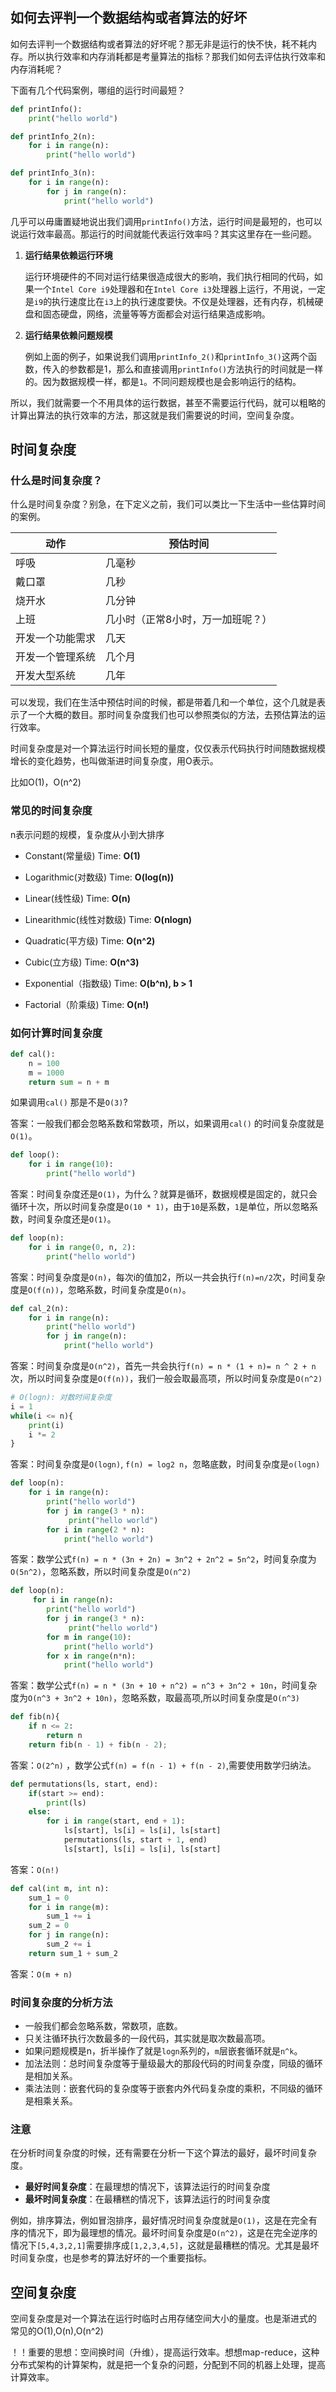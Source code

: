 ## 如何去评判一个数据结构或者算法的好坏

如何去评判一个数据结构或者算法的好坏呢？那无非是运行的快不快，耗不耗内存。所以执行效率和内存消耗都是考量算法的指标？那我们如何去评估执行效率和内存消耗呢？

下面有几个代码案例，哪组的运行时间最短？

```python
def printInfo():
	print("hello world")

def printInfo_2(n):
    for i in range(n):
    	print("hello world")

def printInfo_3(n):
    for i in range(n):
        for j in range(n):
            print("hello world")
```

几乎可以毋庸置疑地说出我们调用`printInfo()`方法，运行时间是最短的，也可以说运行效率最高。那运行的时间就能代表运行效率吗？其实这里存在一些问题。

1. **运行结果依赖运行环境**

   运行环境硬件的不同对运行结果很造成很大的影响，我们执行相同的代码，如果一个`Intel Core i9`处理器和在`Intel Core i3`处理器上运行，不用说，一定是`i9`的执行速度比在`i3`上的执行速度要快。不仅是处理器，还有内存，机械硬盘和固态硬盘，网络，流量等等方面都会对运行结果造成影响。

2. **运行结果依赖问题规模**

   例如上面的例子，如果说我们调用`printInfo_2()`和`printInfo_3()`这两个函数，传入的参数都是1，那么和直接调用`printInfo()`方法执行的时间就是一样的。因为数据规模一样，都是`1`。不同问题规模也是会影响运行的结构。

所以，我们就需要一个不用具体的运行数据，甚至不需要运行代码，就可以粗略的计算出算法的执行效率的方法，那这就是我们需要说的时间，空间复杂度。

## 时间复杂度

### 什么是时间复杂度？

什么是时间复杂度？别急，在下定义之前，我们可以类比一下生活中一些估算时间的案例。

| 动作             | 预估时间                          |
| ---------------- | --------------------------------- |
| 呼吸             | 几毫秒                            |
| 戴口罩           | 几秒                              |
| 烧开水           | 几分钟                            |
| 上班             | 几小时（正常8小时，万一加班呢？） |
| 开发一个功能需求 | 几天                              |
| 开发一个管理系统 | 几个月                            |
| 开发大型系统     | 几年                              |

可以发现，我们在生活中预估时间的时候，都是带着几和一个单位，这个几就是表示了一个大概的数目。那时间复杂度我们也可以参照类似的方法，去预估算法的运行效率。

时间复杂度是对一个算法运行时间长短的量度，仅仅表示代码执行时间随数据规模增长的变化趋势，也叫做渐进时间复杂度，用O表示。

比如O(1)，O(n^2)

### **常见的时间复杂度**

n表示问题的规模，复杂度从小到大排序

* Constant(常量级) Time: **O(1)**

* Logarithmic(对数级) Time: **O(log(n))**

* Linear(线性级) Time: **O(n)**

* Linearithmic(线性对数级) Time: **O(nlogn)**

* Quadratic(平方级) Time: **O(n^2)**

* Cubic(立方级) Time: **O(n^3)**

* Exponential（指数级) Time: **O(b^n), b > 1**

* Factorial（阶乘级) Time: **O(n!)**

### 如何计算时间复杂度

```python
def cal():
	n = 100
	m = 1000
	return sum = n + m
```

如果调用`cal()` 那是不是`O(3)`?

答案：一般我们都会忽略系数和常数项，所以，如果调用`cal()` 的时间复杂度就是`O(1)`。

```PYTHON
def loop():
    for i in range(10):
        print("hello world")
```

答案：时间复杂度还是`O(1)`，为什么？就算是循环，数据规模是固定的，就只会循环十次，所以时间复杂度是`O(10 * 1)`，由于`10`是系数，`1`是单位，所以忽略系数，时间复杂度还是`O(1)`。

```python
def loop(n):
    for i in range(0, n, 2):
        print("hello world")
```

答案：时间复杂度是`O(n)`，每次i的值加2，所以一共会执行`f(n)=n/2`次，时间复杂度是`O(f(n))`，忽略系数，时间复杂度是`O(n)`。

```python
def cal_2(n):
    for i in range(n):
        print("hello world")
        for j in range(n):
            print("hello world")
```

答案：时间复杂度是`O(n^2)`，首先一共会执行`f(n) = n * (1 + n)= n ^ 2 + n`次，所以时间复杂度是`O(f(n))`，我们一般会取最高项，所以时间复杂度是`O(n^2)`

```python
# O(logn): 对数时间复杂度
i = 1
while(i <= n){
    print(i)
    i *= 2
}
```

答案：时间复杂度是`O(logn)`, `f(n) = log2 n`，忽略底数，时间复杂度是`o(logn)`

```python
def loop(n):
    for i in range(n):
        print("hello world")
    	for j in range(3 * n):
             print("hello world")
        for i in range(2 * n):
            print("hello world")
```

答案：数学公式`f(n) = n * (3n + 2n) = 3n^2 + 2n^2 = 5n^2`，时间复杂度为`O(5n^2)`，忽略系数，所以时间复杂度是`O(n^2)`

```python
def loop(n):
     for i in range(n):
        print("hello world")
    	for j in range(3 * n):
             print("hello world")
        for m in range(10):
            print("hello world")
        for x in range(n*n):
            print("hello world")    
```

答案：数学公式`f(n) = n * (3n + 10 + n^2) = n^3 + 3n^2 + 10n`，时间复杂度为`O(n^3 + 3n^2 + 10n)`，忽略系数，取最高项,所以时间复杂度是`O(n^3)`

```python
def fib(n){
    if n <= 2:
        return n
    return fib(n - 1) + fib(n - 2);
```

答案：`O(2^n)` ，数学公式`f(n) = f(n - 1) + f(n - 2)`,需要使用数学归纳法。

```python
def permutations(ls, start, end):
    if(start >= end):
        print(ls)
    else:
        for i in range(start, end + 1):
            ls[start], ls[i] = ls[i], ls[start]
            permutations(ls, start + 1, end)
            ls[start], ls[i] = ls[i], ls[start]
```

答案：`O(n!)`

```python
def cal(int m, int n):
    sum_1 = 0
    for i in range(m):
        sum_1 += i
    sum_2 = 0
    for j in range(n):
        sum_2 += i
    return sum_1 + sum_2
```

答案：`O(m + n)`

### **时间复杂度的分析方法**

* 一般我们都会忽略系数，常数项，底数。
* 只关注循环执行次数最多的一段代码，其实就是取次数最高项。
* 如果问题规模是n，折半操作了就是`logn`系列的，`m`层嵌套循环就是`n^k`。
* 加法法则：总时间复杂度等于量级最大的那段代码的时间复杂度，同级的循环是相加关系。
* 乘法法则：嵌套代码的复杂度等于嵌套内外代码复杂度的乘积，不同级的循环是相乘关系。

### 注意

在分析时间复杂度的时候，还有需要在分析一下这个算法的最好，最坏时间复杂度。

* **最好时间复杂度**：在最理想的情况下，该算法运行的时间复杂度
* **最坏时间复杂度**：在最糟糕的情况下，该算法运行的时间复杂度

例如，排序算法，例如冒泡排序，最好情况时间复杂度就是`O(1)`，这是在完全有序的情况下，即为最理想的情况。最坏时间复杂度是`O(n^2)`，这是在完全逆序的情况下`[5,4,3,2,1]`需要排序成`[1,2,3,4,5]`，这就是最糟糕的情况。尤其是最坏时间复杂度，也是参考的算法好坏的一个重要指标。

## 空间复杂度

空间复杂度是对一个算法在运行时临时占用存储空间大小的量度。也是渐进式的
常见的O(1),O(n),O(n^2)

！！重要的思想：空间换时间（升维），提高运行效率。想想map-reduce，这种分布式架构的计算架构，就是把一个复杂的问题，分配到不同的机器上处理，提高计算效率。